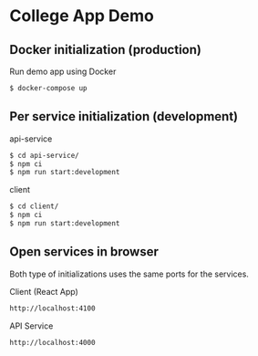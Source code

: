 # College App Demo

## Docker initialization (production)

Run demo app using Docker

```sh
$ docker-compose up
```

## Per service initialization (development)

api-service
```sh
$ cd api-service/
$ npm ci
$ npm run start:development
```

client
```sh
$ cd client/
$ npm ci
$ npm run start:development
```

## Open services in browser

Both type of initializations uses the same ports for the services.

Client (React App)
```sh
http://localhost:4100
```

API Service
```sh
http://localhost:4000
```